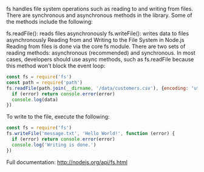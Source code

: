 fs handles file system operations such as reading to and writing from files. There are synchronous and asynchronous methods in the library. Some of the methods include the following:

fs.readFile(): reads files asynchronously
fs.writeFile(): writes data to files asynchronously
Reading from and Writing to the File System in Node.js
Reading from files is done via the core fs module. There are two sets of reading methods: asynchronous (recommended) and synchronous. In most cases, developers should use async methods, such as fs.readFile because this method won't block the event loop:

```js
const fs = require('fs')
const path = require('path')
fs.readFile(path.join(__dirname, '/data/customers.csv'), {encoding: 'utf-8'}, function (error, data) {
  if (error) return console.error(error)
  console.log(data)
})
```

To write to the file, execute the following:


```js
const fs = require('fs')
fs.writeFile('message.txt', 'Hello World!', function (error) {
  if (error) return console.error(error)
  console.log('Writing is done.')
})
```

Full documentation: http://nodejs.org/api/fs.html
